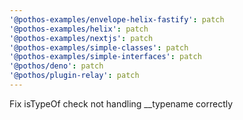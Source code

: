 ```yaml
---
'@pothos-examples/envelope-helix-fastify': patch
'@pothos-examples/helix': patch
'@pothos-examples/nextjs': patch
'@pothos-examples/simple-classes': patch
'@pothos-examples/simple-interfaces': patch
'@pothos/deno': patch
'@pothos/plugin-relay': patch
---
```


Fix isTypeOf check not handling \_\_typename correctly
